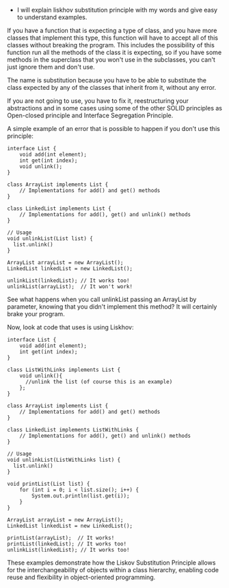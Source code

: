 * I will explain liskhov substitution principle with my words and give easy to understand examples.

If you have a function that is expecting a type of class, and you have more classes that implement this type,
this function will have to accept all of this classes without breaking the program. This includes the possibility of this function run all the methods 
of the class it is expecting, so if you have some methods in the superclass that you won't use in the subclasses,
you can't just ignore them and don't use. 

The name is substitution because you have to be able to substitute the class expected by any of the classes that inherit from it, without any error.

If you are not going to use, you have to fix it, reestructuring your abstractions and in some cases using some of the other SOLID principles as
Open-closed principle and Interface Segregation Principle.

A simple example of an error that is possible to happen if you don't use this principle:

```
interface List {
    void add(int element);
    int get(int index);
    void unlink();
}

class ArrayList implements List {
    // Implementations for add() and get() methods
}

class LinkedList implements List {
    // Implementations for add(), get() and unlink() methods
}

// Usage
void unlinkList(List list) {
  list.unlink()
}

ArrayList arrayList = new ArrayList();
LinkedList linkedList = new LinkedList();

unlinkList(linkedList); // It works too!
unlinkList(arrayList);  // It won't work!

```

See what happens when you call unlinkList passing an ArrayList by parameter, knowing that you didn't implement this method? 
It will certainly brake your program.


Now, look at code that uses is using Liskhov:

```
interface List {
    void add(int element);
    int get(int index);
}

class ListWithLinks implements List {
    void unlink(){
      //unlink the list (of course this is an example)
    };
}

class ArrayList implements List {
    // Implementations for add() and get() methods
}

class LinkedList implements ListWithLinks {
    // Implementations for add(), get() and unlink() methods
}

// Usage
void unlinkList(ListWithLinks list) {
  list.unlink()
}

void printList(List list) {
    for (int i = 0; i < list.size(); i++) {
        System.out.println(list.get(i));
    }
}

ArrayList arrayList = new ArrayList();
LinkedList linkedList = new LinkedList();

printList(arrayList);  // It works!
printList(linkedList); // It works too!
unlinkList(linkedList); // It works too!
```

These examples demonstrate how the Liskov Substitution Principle allows for the interchangeability of objects within a class hierarchy, 
enabling code reuse and flexibility in object-oriented programming.
